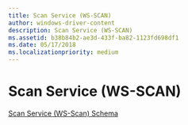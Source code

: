```yaml
---
title: Scan Service (WS-SCAN)
author: windows-driver-content
description: Scan Service (WS-SCAN)
ms.assetid: b38b84b2-ae3d-433f-ba82-1123fd698df1
ms.date: 05/17/2018
ms.localizationpriority: medium
---
```


# Scan Service (WS-SCAN)


[Scan Service (WS-Scan) Schema](https://docs.microsoft.com/windows-hardware/drivers/image/scan-service--ws-scan--schema)






